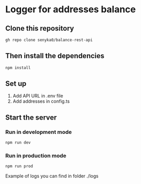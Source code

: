 # Logger for addresses balance

## Clone this repository
```sh
gh repo clone senyka0/balance-rest-api
```
## Then install the dependencies
```sh
npm install
```
## Set up  
1. Add API URL in .env file
2. Add addresses in config.ts
## Start the server
### Run in development mode
```sh
npm run dev
```
### Run in production mode
```sh
npm run prod
```

Example of logs you can find in folder ./logs
